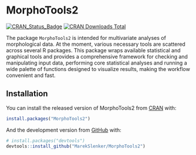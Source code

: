 
<!-- README.md is generated from README.Rmd. Please edit that file -->

# MorphoTools2

<!-- badges: start -->
[![CRAN_Status_Badge](https://www.r-pkg.org/badges/version/MorphoTools2)](https://CRAN.R-project.org/package=MorphoTools2)
[![CRAN Downloads Total](https://cranlogs.r-pkg.org/badges/MorphoTools2?color=brightgreen)](https://cran.r-project.org/package=MorphoTools2)
<!-- badges: end -->

The package `MorphoTools2` is intended for multivariate analyses of
morphological data. At the moment, various necessary tools are scattered
across several R packages. This package wraps available statistical and
graphical tools and provides a comprehensive framework for checking and
manipulating input data, performing core statistical analyses and
running a wide palette of functions designed to visualize results,
making the workflow convenient and fast.

## Installation

You can install the released version of MorphoTools2 from
[CRAN](https://CRAN.R-project.org) with:

``` r
install.packages("MorphoTools2")
```

And the development version from [GitHub](https://github.com/) with:

``` r
# install.packages("devtools")
devtools::install_github("MarekSlenker/MorphoTools2")
```
